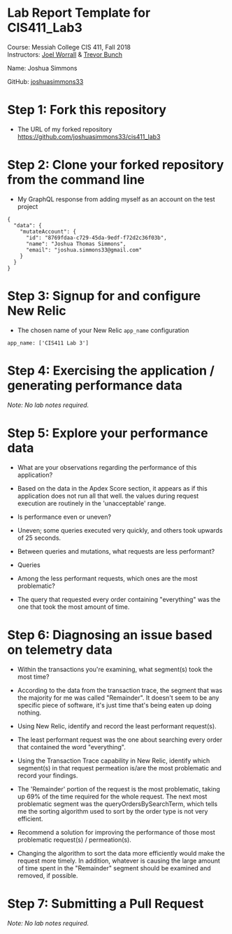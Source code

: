 # Lab Report Template for CIS411_Lab3
Course: Messiah College CIS 411, Fall 2018<br/>
Instructors: [Joel Worrall](https://github.com/tangollama) & [Trevor Bunch](https://github.com/trevordbunch)<br/>

Name: Joshua Simmons<br/>

GitHub: [joshuasimmons33](https://github.com/joshuasimmons33)<br/>

# Step 1: Fork this repository
- The URL of my forked repository
https://github.com/joshuasimmons33/cis411_lab3
# Step 2: Clone your forked repository from the command line
- My GraphQL response from adding myself as an account on the test project
```
{
  "data": {
    "mutateAccount": {
      "id": "8769fdaa-c729-45da-9edf-f72d2c36f03b",
      "name": "Joshua Thomas Simmons",
      "email": "joshua.simmons33@gmail.com"
    }
  }
}
```

# Step 3: Signup for and configure New Relic
- The chosen name of your New Relic ```app_name``` configuration
```
app_name: ['CIS411 Lab 3']
```

# Step 4: Exercising the application / generating performance data

_Note: No lab notes required._

# Step 5: Explore your performance data
* What are your observations regarding the performance of this application?
- Based on the data in the Apdex Score section, it appears as if this application does not run all that well. the values during request execution are routinely in the 'unacceptable' range.
* Is performance even or uneven?
- Uneven; some queries executed very quickly, and others took upwards of 25 seconds.
* Between queries and mutations, what requests are less performant?
- Queries
* Among the less performant requests, which ones are the most problematic?
- The query that requested every order containing "everything" was the one that took the most amount of time.
# Step 6: Diagnosing an issue based on telemetry data
* Within the transactions you're examining, what segment(s) took the most time?
- According to the data from the transaction trace, the segment that was the majority for me was called "Remainder". It doesn't seem to be any specific piece of software, it's just time that's being eaten up doing nothing.
* Using New Relic, identify and record the least performant request(s).
- The least performant request was the one about searching every order that contained the word "everything".
* Using the Transaction Trace capability in New Relic, identify which segment(s) in that request permeation is/are the most problematic and record your findings.
- The 'Remainder' portion of the request is the most problematic, taking up 69% of the time required for the whole request. The next most problematic segment was the queryOrdersBySearchTerm, which tells me the sorting algorithm used to sort by the order type is not very efficient.
* Recommend a solution for improving the performance of those most problematic request(s) / permeation(s).
- Changing the algorithm to sort the data more efficiently would make the request more timely. In addition, whatever is causing the large amount of time spent in the "Remainder" segment should be examined and removed, if possible. 

# Step 7: Submitting a Pull Request
_Note: No lab notes required._

